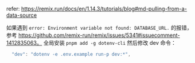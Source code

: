 refer: https://remix.run/docs/en/1.14.3/tutorials/blog#md-pulling-from-a-data-source


如果遇到 `error: Environment variable not found: DATABASE_URL.` 的报错，参考 https://github.com/remix-run/remix/issues/5341#issuecomment-1412835063。
全局安装 `pnpm add -g dotenv-cli` 然后修改 dev 命令：

```js
  "dev": "dotenv -e .env.example run-p dev:*",
```

